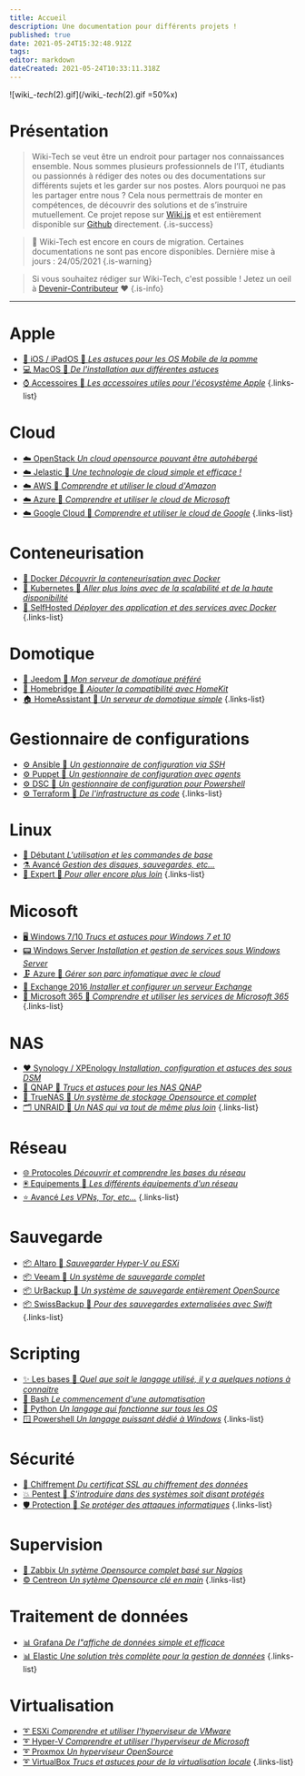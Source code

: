 ```yaml
---
title: Accueil
description: Une documentation pour différents projets !
published: true
date: 2021-05-24T15:32:48.912Z
tags: 
editor: markdown
dateCreated: 2021-05-24T10:33:11.318Z
---
```


![wiki_-_tech_(2).gif](/wiki_-_tech_(2).gif =50%x)

# Présentation
> Wiki-Tech se veut être un endroit pour partager nos connaissances ensemble. 
Nous sommes plusieurs professionnels de l’IT, étudiants ou passionnés à rédiger des notes ou des documentations sur différents sujets et les garder sur nos postes. Alors pourquoi ne pas les partager entre nous ? Cela nous permettrais de monter en compétences, de découvrir des solutions et de s’instruire mutuellement.
Ce projet repose sur [Wiki.js](https://js.wiki) et est entièrement disponible sur [Github](https://github.com/PAPAMICA/Documentation) directement. 
{.is-success}

> 🚧  Wiki-Tech est encore en cours de migration. Certaines documentations ne sont pas encore disponibles.
> Dernière mise à jours : 24/05/2021
{.is-warning}

> Si vous souhaitez rédiger sur Wiki-Tech, c'est possible ! Jetez un oeil à [Devenir-Contributeur](/README) ❤️
{.is-info}

 ---
 
 # Apple
- [📱 iOS / iPadOS 🚧 *Les astuces pour les OS Mobile de la pomme*](/Apple/home#ios-ipados)
- [💻 MacOS 🚧 *De l'installation aux différentes astuces*](/Apple/home#macos)
- [⌚ Accessoires 🚧 *Les accessoires utiles pour l'écosystème Apple*](/Apple/home#accessoires)
{.links-list}
 
 # Cloud
- [☁️ OpenStack *Un cloud opensource pouvant être autohébergé*](/Cloud/home#openstack)
- [☁️ Jelastic 🚧 *Une technologie de cloud simple et efficace !*](/Cloud/home#jelastic)
- [☁️ AWS 🚧 *Comprendre et utiliser le cloud d'Amazon*](/Cloud/home#aws)
- [☁️ Azure 🚧 *Comprendre et utiliser le cloud de Microsoft*](/Cloud/home#azure-cloud)
- [☁️ Google Cloud 🚧 *Comprendre et utiliser le cloud de Google*](/Cloud/home#google-cloud)
{.links-list}

 # Conteneurisation
 - [🐳 Docker *Découvrir la conteneurisation avec Docker*](/Conteneurisation/home#docker)
 - [💠 Kubernetes 🚧 *Aller plus loins avec de la scalabilité et de la haute disponibilité*](/Conteneurisation/home#kubernetes) 
 - [💙 SelfHosted *Déployer des application et des services avec Docker*](/Conteneurisation/home#selfhosted)
{.links-list}

# Domotique
- [🦕 Jeedom 🚧 *Mon serveur de domotique préféré*](/Domotique/home#jeedom)
- [🍎 Homebridge 🚧 *Ajouter la compatibilité avec HomeKit*](/Domotique/home#homebridge)
- [🏠 HomeAssistant 🚧 *Un serveur de domotique simple*](/Domotique/home#homeassistant)
{.links-list}

# Gestionnaire de configurations
- [⚙️ Ansible 🚧 *Un gestionnaire de configuration via SSH*](/Configuration/home#ansible)
- [⚙️ Puppet 🚧 *Un gestionnaire de configuration avec agents*](/Configuration/home#puppet)
- [⚙️ DSC 🚧 *Un gestionnaire de configuration pour Powershell*](/Configuration/home#dsc)
- [⚙️ Terraform 🚧 *De l'infrastructure as code*](/Configuration/home#terraform)
{.links-list}
 
# Linux
- [🧪 Débutant *L'utilisation et les commandes de base*](/Linux/home#débutant)
- [⚗️ Avancé *Gestion des disques, sauvegardes, etc...*](/Linux/home#avancé)
- [🧬 Expert 🚧 *Pour aller encore plus loin*](/Linux/home#expert)
{.links-list}

# Micosoft
- [🖥️ Windows 7/10 *Trucs et astuces pour Windows 7 et 10*](/Microsoft/home#windows-7-10)
- [📟 Windows Server *Installation et gestion de services sous Windows Server*](/Microsoft/home#windowsserver)
- [🗜️ Azure 🚧 *Gérer son parc infomatique avec le cloud*](/Microsoft/home#azure)
- [📧 Exchange 2016 *Installer et configurer un serveur Exchange*](/Microsoft/home#exchange-2016)
- [📌 Microsoft 365 🚧 *Comprendre et utiliser les services de Microsoft 365*](/Microsoft/home#microsoft-365)
{.links-list}

# NAS
- [❤️ Synology / XPEnology *Installation, configuration et astuces des sous DSM*](/NAS/home#synology)
- [📁 QNAP 🚧 *Trucs et astuces pour les NAS QNAP*](/NAS/home#qnap)
- [📂 TrueNAS 🚧 *Un système de stockage Opensource et complet*](/NAS/home#truenas)
- [🗂️ UNRAID 🚧 *Un NAS qui va tout de même plus loin*](/NAS/home#unraid)
{.links-list}

# Réseau
- [🌐 Protocoles *Découvrir et comprendre les bases du réseau*](/Réseau/home#protocoles)
- [🖲️ Equipements 🚧 *Les différents équipements d'un réseau*](/Réseau/home#equipements)
- [⭐ Avancé *Les VPNs, Tor, etc...*](/Réseau/home#avancé)
{.links-list}

# Sauvegarde
- [📦 Altaro 🚧 *Sauvegarder Hyper-V ou ESXi*](/Sauvegarde/home#altaro)
- [📦 Veeam 🚧 *Un système de sauvegarde complet*](/Sauvegarde/home#veeam)
- [📦 UrBackup 🚧 *Un système de sauvegarde entièrement OpenSource*](/Sauvegarde/home#urbackup)
- [📦 SwissBackup 🚧 *Pour des sauvegardes externalisées avec Swift*](/Sauvegarde/home#swissbackup)
{.links-list}

# Scripting
- [✨ Les bases 🚧 *Quel que soit le langage utilisé, il y a quelques notions à connaitre*](/Scripting/home#base)
- [🐧 Bash *Le commencement d'une automatisation*](/Scripting/home#bash)
- [🐍 Python *Un langage qui fonctionne sur tous les OS*](/Scripting/home#python)
- [🪟 Powershell *Un langage puissant dédié à Windows*](/Scripting/home#powershell)
{.links-list}

# Sécurité
- [🔑 Chiffrement *Du certificat SSL au chiffrement des données*](/Sécurité/home#chiffrement)
- [💥 Pentest 🚧 *S'introduire dans des systèmes soit disant protégés*](/Sécurité/home#pentest)
- [🛡️ Protection 🚧 *Se protéger des attaques informatiques*](/Sécurité/home#protection)
{.links-list}

# Supervision
- [💢 Zabbix *Un sytème Opensource complet basé sur Nagios*](/Supervision/home#zabbix)
- [©️ Centreon *Un sytème Opensource clé en main*](/Supervision/home#centreon)
{.links-list}

# Traitement de données
- [📊 Grafana *De l"affiche de données simple et efficace*](/Données/home#grafana)
- [📊 Elastic *Une solution très complète pour la gestion de données*](/Données/home#elastic)
{.links-list}

# Virtualisation
- [➰ ESXi *Comprendre et utiliser l'hyperviseur de VMware*](/Virtualisation/home#vmware-esxi)
- [➰ Hyper-V *Comprendre et utiliser l'hyperviseur de Microsoft*](/Virtualisation/home#hyper-v)
- [➰ Proxmox *Un hyperviseur OpenSource*](/Virtualisation/home#proxmox)
- [➰ VirtualBox *Trucs et astuces pour de la virtualisation locale*](/Virtualisation/home#virtualbox)
{.links-list}